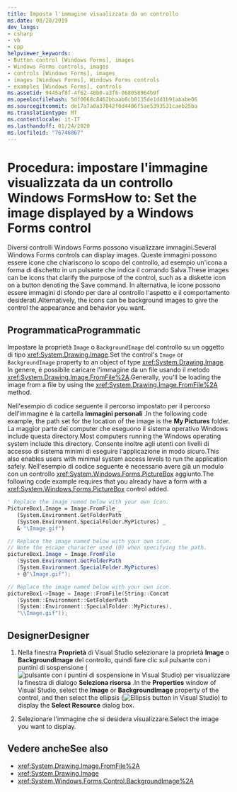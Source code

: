 ```yaml
---
title: Imposta l'immagine visualizzata da un controllo
ms.date: 08/20/2019
dev_langs:
- csharp
- vb
- cpp
helpviewer_keywords:
- Button control [Windows Forms], images
- Windows Forms controls, images
- controls [Windows Forms], images
- images [Windows Forms], Windows Forms controls
- examples [Windows Forms], controls
ms.assetid: 9445af8f-4f62-48b0-a3f6-068058964b9f
ms.openlocfilehash: 5df0068c8462bbaab0cb0135de1dd1b91ababe06
ms.sourcegitcommit: de17a7a0a37042f0d4406f5ae5393531caeb25ba
ms.translationtype: MT
ms.contentlocale: it-IT
ms.lasthandoff: 01/24/2020
ms.locfileid: "76746867"
---
```

# <a name="how-to-set-the-image-displayed-by-a-windows-forms-control"></a><span data-ttu-id="d78b3-102">Procedura: impostare l'immagine visualizzata da un controllo Windows Forms</span><span class="sxs-lookup"><span data-stu-id="d78b3-102">How to: Set the image displayed by a Windows Forms control</span></span>

<span data-ttu-id="d78b3-103">Diversi controlli Windows Forms possono visualizzare immagini.</span><span class="sxs-lookup"><span data-stu-id="d78b3-103">Several Windows Forms controls can display images.</span></span> <span data-ttu-id="d78b3-104">Queste immagini possono essere icone che chiariscono lo scopo del controllo, ad esempio un'icona a forma di dischetto in un pulsante che indica il comando Salva.</span><span class="sxs-lookup"><span data-stu-id="d78b3-104">These images can be icons that clarify the purpose of the control, such as a diskette icon on a button denoting the Save command.</span></span> <span data-ttu-id="d78b3-105">In alternativa, le icone possono essere immagini di sfondo per dare al controllo l'aspetto e il comportamento desiderati.</span><span class="sxs-lookup"><span data-stu-id="d78b3-105">Alternatively, the icons can be background images to give the control the appearance and behavior you want.</span></span>

## <a name="programmatic"></a><span data-ttu-id="d78b3-106">Programmatica</span><span class="sxs-lookup"><span data-stu-id="d78b3-106">Programmatic</span></span>

<span data-ttu-id="d78b3-107">Impostare la proprietà `Image` o `BackgroundImage` del controllo su un oggetto di tipo <xref:System.Drawing.Image>.</span><span class="sxs-lookup"><span data-stu-id="d78b3-107">Set the control's `Image` or `BackgroundImage` property to an object of type <xref:System.Drawing.Image>.</span></span> <span data-ttu-id="d78b3-108">In genere, è possibile caricare l'immagine da un file usando il metodo <xref:System.Drawing.Image.FromFile%2A>.</span><span class="sxs-lookup"><span data-stu-id="d78b3-108">Generally, you'll be loading the image from a file by using the <xref:System.Drawing.Image.FromFile%2A> method.</span></span>

<span data-ttu-id="d78b3-109">Nell'esempio di codice seguente il percorso impostato per il percorso dell'immagine è la cartella **Immagini personali** .</span><span class="sxs-lookup"><span data-stu-id="d78b3-109">In the following code example, the path set for the location of the image is the **My Pictures** folder.</span></span> <span data-ttu-id="d78b3-110">La maggior parte dei computer che eseguono il sistema operativo Windows include questa directory.</span><span class="sxs-lookup"><span data-stu-id="d78b3-110">Most computers running the Windows operating system include this directory.</span></span> <span data-ttu-id="d78b3-111">Consente inoltre agli utenti con livelli di accesso di sistema minimi di eseguire l'applicazione in modo sicuro.</span><span class="sxs-lookup"><span data-stu-id="d78b3-111">This also enables users with minimal system access levels to run the application safely.</span></span> <span data-ttu-id="d78b3-112">Nell'esempio di codice seguente è necessario avere già un modulo con un controllo <xref:System.Windows.Forms.PictureBox> aggiunto.</span><span class="sxs-lookup"><span data-stu-id="d78b3-112">The following code example requires that you already have a form with a <xref:System.Windows.Forms.PictureBox> control added.</span></span>

```vb
' Replace the image named below with your own icon.
PictureBox1.Image = Image.FromFile _
   (System.Environment.GetFolderPath _
   (System.Environment.SpecialFolder.MyPictures) _
   & "\Image.gif")
```

```csharp
// Replace the image named below with your own icon.
// Note the escape character used (@) when specifying the path.
pictureBox1.Image = Image.FromFile
   (System.Environment.GetFolderPath
   (System.Environment.SpecialFolder.MyPictures)
   + @"\Image.gif");
```

```cpp
// Replace the image named below with your own icon.
pictureBox1->Image = Image::FromFile(String::Concat
   (System::Environment::GetFolderPath
   (System::Environment::SpecialFolder::MyPictures),
   "\\Image.gif"));
```

## <a name="designer"></a><span data-ttu-id="d78b3-113">Designer</span><span class="sxs-lookup"><span data-stu-id="d78b3-113">Designer</span></span>

1. <span data-ttu-id="d78b3-114">Nella finestra **Proprietà** di Visual Studio selezionare la proprietà **Image** o **BackgroundImage** del controllo, quindi fare clic sul pulsante con i puntini di sospensione (![pulsante con i puntini di sospensione in Visual Studio](./media/visual-studio-ellipsis-button.png)) per visualizzare la finestra di dialogo **Seleziona risorsa** .</span><span class="sxs-lookup"><span data-stu-id="d78b3-114">In the **Properties** window of Visual Studio, select the **Image** or **BackgroundImage** property of the control, and then select the ellipsis (![Ellipsis button in Visual Studio](./media/visual-studio-ellipsis-button.png)) to display the **Select Resource** dialog box.</span></span>

2. <span data-ttu-id="d78b3-115">Selezionare l'immagine che si desidera visualizzare.</span><span class="sxs-lookup"><span data-stu-id="d78b3-115">Select the image you want to display.</span></span>

## <a name="see-also"></a><span data-ttu-id="d78b3-116">Vedere anche</span><span class="sxs-lookup"><span data-stu-id="d78b3-116">See also</span></span>

- <xref:System.Drawing.Image.FromFile%2A>
- <xref:System.Drawing.Image>
- <xref:System.Windows.Forms.Control.BackgroundImage%2A>
